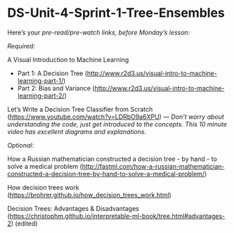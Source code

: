# DS-Unit-4-Sprint-1-Tree-Ensembles

Here’s your *pre-read/pre-watch links, before Monday’s lesson:*

*Required:*

A Visual Introduction to Machine Learning
- Part 1: A Decision Tree (http://www.r2d3.us/visual-intro-to-machine-learning-part-1/)
- Part 2: Bias and Variance (http://www.r2d3.us/visual-intro-to-machine-learning-part-2/)

Let’s Write a Decision Tree Classifier from Scratch (https://www.youtube.com/watch?v=LDRbO9a6XPU) — _Don’t worry about understanding the code, just get introduced to the concepts. This 10 minute video has excellent diagrams and explanations._

*Optional:*

How a Russian mathematician constructed a decision tree - by hand - to solve a medical problem (http://fastml.com/how-a-russian-mathematician-constructed-a-decision-tree-by-hand-to-solve-a-medical-problem/)

How decision trees work (https://brohrer.github.io/how_decision_trees_work.html)

Decision Trees: Advantages & Disadvantages (https://christophm.github.io/interpretable-ml-book/tree.html#advantages-2) (edited) 
